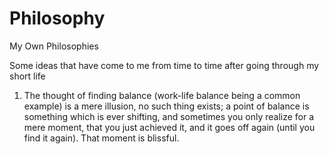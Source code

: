 # Philosophy
My Own Philosophies

Some ideas that have come to me from time to time after going through my short life

1. The thought of finding balance (work-life balance being a common example) is a mere illusion, no such thing exists; a point of balance is something which is ever shifting, and sometimes you only realize for a mere moment, that you just achieved it, and it goes off again (until you find it again). That moment is blissful.
